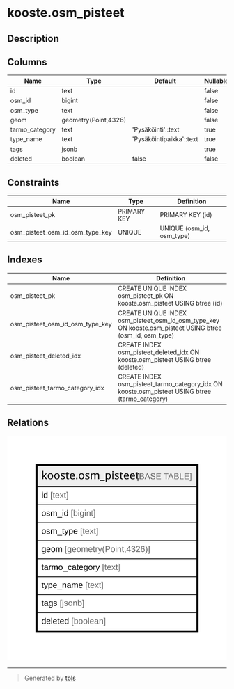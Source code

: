 # kooste.osm_pisteet

## Description

## Columns

| Name | Type | Default | Nullable | Children | Parents | Comment |
| ---- | ---- | ------- | -------- | -------- | ------- | ------- |
| id | text |  | false |  |  |  |
| osm_id | bigint |  | false |  |  |  |
| osm_type | text |  | false |  |  |  |
| geom | geometry(Point,4326) |  | false |  |  |  |
| tarmo_category | text | 'Pysäköinti'::text | true |  |  |  |
| type_name | text | 'Pysäköintipaikka'::text | true |  |  |  |
| tags | jsonb |  | true |  |  |  |
| deleted | boolean | false | false |  |  |  |

## Constraints

| Name | Type | Definition |
| ---- | ---- | ---------- |
| osm_pisteet_pk | PRIMARY KEY | PRIMARY KEY (id) |
| osm_pisteet_osm_id_osm_type_key | UNIQUE | UNIQUE (osm_id, osm_type) |

## Indexes

| Name | Definition |
| ---- | ---------- |
| osm_pisteet_pk | CREATE UNIQUE INDEX osm_pisteet_pk ON kooste.osm_pisteet USING btree (id) |
| osm_pisteet_osm_id_osm_type_key | CREATE UNIQUE INDEX osm_pisteet_osm_id_osm_type_key ON kooste.osm_pisteet USING btree (osm_id, osm_type) |
| osm_pisteet_deleted_idx | CREATE INDEX osm_pisteet_deleted_idx ON kooste.osm_pisteet USING btree (deleted) |
| osm_pisteet_tarmo_category_idx | CREATE INDEX osm_pisteet_tarmo_category_idx ON kooste.osm_pisteet USING btree (tarmo_category) |

## Relations

![er](kooste.osm_pisteet.svg)

---

> Generated by [tbls](https://github.com/k1LoW/tbls)

